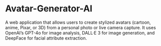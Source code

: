 # Avatar-Generator-AI
A web application that allows users to create stylized avatars (cartoon, anime, Pixar, or 3D) from a personal photo or live camera capture. It uses OpenAI’s GPT-4o for image analysis, DALL·E 3 for image generation, and DeepFace for facial attribute extraction.
